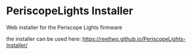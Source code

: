 # PeriscopeLights Installer
Web installer for the Periscope Lights firmware

the installer can be used here:
https://reeltwo.github.io/PeriscopeLights-Installer/
